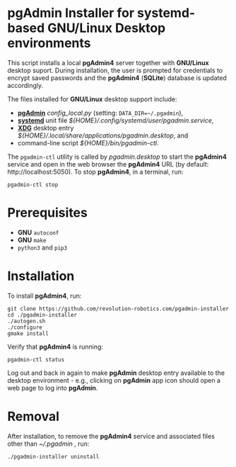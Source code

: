 # pgAdmin Installer for systemd-based GNU/Linux Desktop environments

This script installs a local **pgAdmin4** server together with **GNU/Linux**
desktop suport. During installation, the user is prompted for
credentials to encrypt saved passwords and the **pgAdmin4** (**SQLite**)
database is updated accordingly.

The files installed for **GNU/Linux** desktop support include:

- [**pgAdmin**](https://www.pgadmin.org) *config_local.py* (setting: `DATA_DIR=~/.pgadmin`),
- [**systemd**](https://systemd.io) unit file *${HOME}/.config/systemd/user/pgadmin.service*,
- [**XDG**](https://www.freedesktop.org/wiki) desktop entry *${HOME}/.local/share/applications/pgadmin.desktop*, and
- command-line script *${HOME}/bin/pgadmin-ctl*.

The `pgadmin-ctl` utility is called by *pgadmin.desktop* to start
the **pgAdmin4** service and open in the web browser the **pgAdmin4**
URL (by default: http://localhost:5050).  To stop **pgAdmin4**, in a
terminal, run:

```shell
pgadmin-ctl stop
```

# Prerequisites

- **GNU** `autoconf`
- **GNU** `make`
- `python3` and `pip3`

# Installation

To install **pgAdmin4**, run:

```shell
git clone https://github.com/revolution-robotics.com/pgadmin-installer
cd ./pgadmin-installer
./autogen.sh
./configure
gmake install
```

Verify that **pgAdmin4** is running:

```shell
pgadmin-ctl status
```

Log out and back in again to make **pgAdmin** desktop entry available
to the desktop environment - e.g., clicking on **pgAdmin** app icon should
open a web page to log into **pgAdmin**.

# Removal

After installation, to remove the **pgAdmin4** service and associated
files other than *~/.pgadmin* , run:

```shell
./pgadmin-installer uninstall
```
